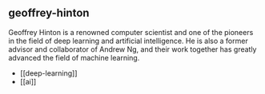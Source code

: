 ## geoffrey-hinton
Geoffrey Hinton is a renowned computer scientist and one of the pioneers in the field of deep learning and artificial intelligence. He is also a former advisor and collaborator of Andrew Ng, and their work together has greatly advanced the field of machine learning.


- [[deep-learning]]
- [[ai]]